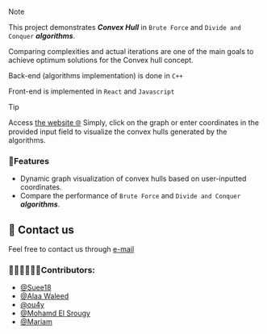 > [!NOTE]
> This project demonstrates  **_Convex Hull_** in  `Brute Force` and  `Divide and Conquer`  **_algorithms_**.
> 
> Comparing complexities and actual iterations are one of the main goals to achieve optimum solutions for the Convex hull concept.
> 
> Back-end (algorithms implementation) is done in `C++`
> 
> Front-end is implemented in `React` and `Javascript`


> [!TIP]
> Access [the website 🌐](https://suee18.github.io/convexHull.github.io/)
>Simply, click on the graph or enter coordinates in the provided input field to visualize the convex hulls generated by the algorithms.
> ### 👾**Features**
> - Dynamic graph visualization of convex hulls based on user-inputted coordinates.
> - Compare the performance of  `Brute Force` and  `Divide and Conquer`  **_algorithms_**.


## 📨 Contact us

Feel free to contact us through  [e-mail](mailto:salmaaaSherif22@gmail.com)

### 👩🏼‍💻🧑🏻‍💻Contributors: 
-  [@Suee18](https://github.com/Suee18)
-  [@Alaa Waleed](https://github.com/AlaaWaleedd)
-  [@ou4y](https://github.com/Ou4y)
-  [@Mohamd El Srougy](https://github.com/mohamedelsrougy)
-  [@Mariam](https://github.com/Mariammh2003)






